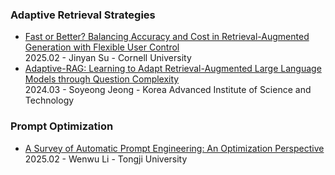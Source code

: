 ### Adaptive Retrieval Strategies
- [Fast or Better? Balancing Accuracy and Cost in Retrieval-Augmented Generation with Flexible User Control](https://arxiv.org/abs/2502.12145)  
  2025.02 - Jinyan Su - Cornell University  
- [Adaptive-RAG: Learning to Adapt Retrieval-Augmented Large Language Models through Question Complexity](https://arxiv.org/abs/2403.14403)  
  2024.03 - Soyeong Jeong - Korea Advanced Institute of Science and Technology  

### Prompt Optimization
- [A Survey of Automatic Prompt Engineering: An Optimization Perspective](https://arxiv.org/abs/2502.11560)  
  2025.02 - Wenwu Li - Tongji University  
